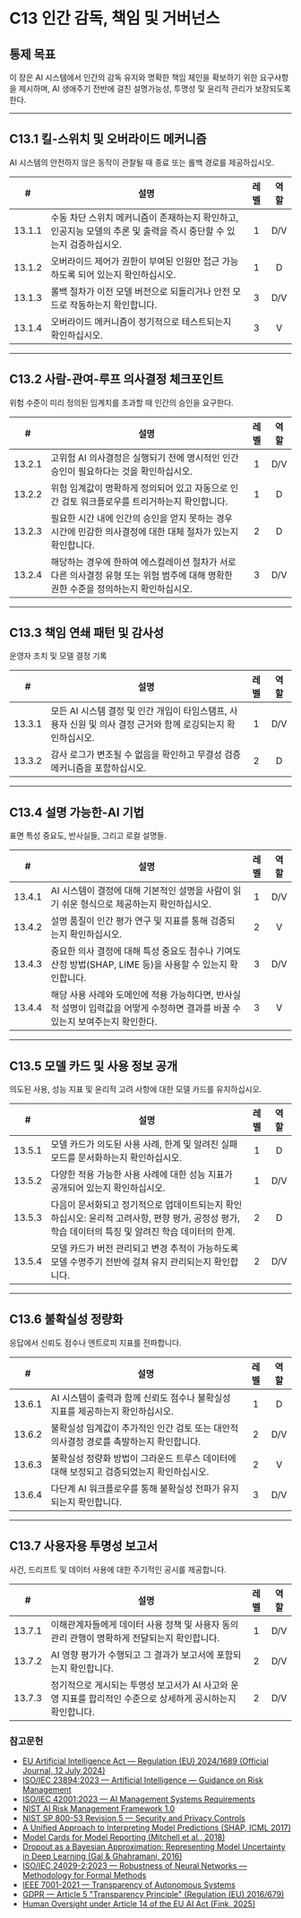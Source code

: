 # C13 인간 감독, 책임 및 거버넌스

## 통제 목표

이 장은 AI 시스템에서 인간의 감독 유지와 명확한 책임 체인을 확보하기 위한 요구사항을 제시하며, AI 생애주기 전반에 걸친 설명가능성, 투명성 및 윤리적 관리가 보장되도록 한다.

---

## C13.1 킬-스위치 및 오버라이드 메커니즘

AI 시스템의 안전하지 않은 동작이 관찰될 때 종료 또는 롤백 경로를 제공하십시오.

|   #    | 설명                                                                 | 레벨  | 역할  |
| :----: | ------------------------------------------------------------------ | :-: | :-: |
| 13.1.1 | 수동 차단 스위치 메커니즘이 존재하는지 확인하고, 인공지능 모델의 추론 및 출력을 즉시 중단할 수 있는지 검증하십시오. |  1  | D/V |
| 13.1.2 | 오버라이드 제어가 권한이 부여된 인원만 접근 가능하도록 되어 있는지 확인하십시오.                      |  1  |  D  |
| 13.1.3 | 롤백 절차가 이전 모델 버전으로 되돌리거나 안전 모드로 작동하는지 확인합니다.                        |  3  | D/V |
| 13.1.4 | 오버라이드 메커니즘이 정기적으로 테스트되는지 확인하십시오.                                   |  3  |  V  |

---

## C13.2 사람-관여-루프 의사결정 체크포인트

위험 수준이 미리 정의된 임계치를 초과할 때 인간의 승인을 요구한다.

|   #    | 설명                                                                          | 레벨  | 역할  |
| :----: | --------------------------------------------------------------------------- | :-: | :-: |
| 13.2.1 | 고위험 AI 의사결정은 실행되기 전에 명시적인 인간 승인이 필요하다는 것을 확인하십시오.                           |  1  | D/V |
| 13.2.2 | 위험 임계값이 명확하게 정의되어 있고 자동으로 인간 검토 워크플로우를 트리거하는지 확인합니다.                        |  1  |  D  |
| 13.2.3 | 필요한 시간 내에 인간의 승인을 얻지 못하는 경우 시간에 민감한 의사결정에 대한 대체 절차가 있는지 확인합니다.              |  2  |  D  |
| 13.2.4 | 해당하는 경우에 한하여 에스컬레이션 절차가 서로 다른 의사결정 유형 또는 위험 범주에 대해 명확한 권한 수준을 정의하는지 확인하십시오. |  3  | D/V |

---

## C13.3 책임 연쇄 패턴 및 감사성

운영자 조치 및 모델 결정 기록

|   #    | 설명                                                               | 레벨  | 역할  |
| :----: | ---------------------------------------------------------------- | :-: | :-: |
| 13.3.1 | 모든 AI 시스템 결정 및 인간 개입이 타임스탬프, 사용자 신원 및 의사 결정 근거와 함께 로깅되는지 확인하십시오. |  1  | D/V |
| 13.3.2 | 감사 로그가 변조될 수 없음을 확인하고 무결성 검증 메커니즘을 포함하십시오.                       |  2  |  D  |

---

## C13.4 설명 가능한-AI 기법

표면 특성 중요도, 반사실들, 그리고 로컬 설명들.

|   #    | 설명                                                                       | 레벨  | 역할  |
| :----: | ------------------------------------------------------------------------ | :-: | :-: |
| 13.4.1 | AI 시스템이 결정에 대해 기본적인 설명을 사람이 읽기 쉬운 형식으로 제공하는지 확인하십시오.                     |  1  | D/V |
| 13.4.2 | 설명 품질이 인간 평가 연구 및 지표를 통해 검증되는지 확인하십시오.                                   |  2  |  V  |
| 13.4.3 | 중요한 의사 결정에 대해 특성 중요도 점수나 기여도 산정 방법(SHAP, LIME 등)을 사용할 수 있는지 확인합니다.       |  3  | D/V |
| 13.4.4 | 해당 사용 사례와 도메인에 적용 가능하다면, 반사실적 설명이 입력값을 어떻게 수정하면 결과를 바꿀 수 있는지 보여주는지 확인한다. |  3  |  V  |

---

## C13.5 모델 카드 및 사용 정보 공개

의도된 사용, 성능 지표 및 윤리적 고려 사항에 대한 모델 카드를 유지하십시오.

|   #    | 설명                                                                                    | 레벨  | 역할  |
| :----: | ------------------------------------------------------------------------------------- | :-: | :-: |
| 13.5.1 | 모델 카드가 의도된 사용 사례, 한계 및 알려진 실패 모드를 문서화하는지 확인하십시오.                                      |  1  |  D  |
| 13.5.2 | 다양한 적용 가능한 사용 사례에 대한 성능 지표가 공개되어 있는지 확인하십시오.                                          |  1  | D/V |
| 13.5.3 | 다음이 문서화되고 정기적으로 업데이트되는지 확인하십시오: 윤리적 고려사항, 편향 평가, 공정성 평가, 학습 데이터의 특징 및 알려진 학습 데이터의 한계. |  2  |  D  |
| 13.5.4 | 모델 카드가 버전 관리되고 변경 추적이 가능하도록 모델 수명주기 전반에 걸쳐 유지 관리되는지 확인합니다.                            |  2  | D/V |

---

## C13.6 불확실성 정량화

응답에서 신뢰도 점수나 엔트로피 지표를 전파합니다.

|   #    | 설명                                                | 레벨  | 역할  |
| :----: | ------------------------------------------------- | :-: | :-: |
| 13.6.1 | AI 시스템이 출력과 함께 신뢰도 점수나 불확실성 지표를 제공하는지 확인하십시오.     |  1  |  D  |
| 13.6.2 | 불확실성 임계값이 추가적인 인간 검토 또는 대안적 의사결정 경로를 촉발하는지 확인합니다. |  2  | D/V |
| 13.6.3 | 불확실성 정량화 방법이 그라운드 트루스 데이터에 대해 보정되고 검증되었는지 확인하십시오. |  2  |  V  |
| 13.6.4 | 다단계 AI 워크플로우를 통해 불확실성 전파가 유지되는지 확인합니다.            |  3  | D/V |

---

## C13.7 사용자용 투명성 보고서

사건, 드리프트 및 데이터 사용에 대한 주기적인 공시를 제공합니다.

|   #    | 설명                                                            | 레벨  | 역할  |
| :----: | ------------------------------------------------------------- | :-: | :-: |
| 13.7.1 | 이해관계자들에게 데이터 사용 정책 및 사용자 동의 관리 관행이 명확하게 전달되는지 확인합니다.          |  1  | D/V |
| 13.7.2 | AI 영향 평가가 수행되고 그 결과가 보고서에 포함되는지 확인합니다.                        |  2  | D/V |
| 13.7.3 | 정기적으로 게시되는 투명성 보고서가 AI 사고와 운영 지표를 합리적인 수준으로 상세하게 공시하는지 확인합니다. |  2  | D/V |

### 참고문헌

* [EU Artificial Intelligence Act — Regulation (EU) 2024/1689 (Official Journal, 12 July 2024)](https://eur-lex.europa.eu/eli/reg/2024/1689/oj)
* [ISO/IEC 23894:2023 — Artificial Intelligence — Guidance on Risk Management](https://www.iso.org/standard/77304.html)
* [ISO/IEC 42001:2023 — AI Management Systems Requirements](https://www.iso.org/standard/81230.html)
* [NIST AI Risk Management Framework 1.0](https://nvlpubs.nist.gov/nistpubs/ai/nist.ai.100-1.pdf)
* [NIST SP 800-53 Revision 5 — Security and Privacy Controls](https://nvlpubs.nist.gov/nistpubs/SpecialPublications/NIST.SP.800-53r5.pdf)
* [A Unified Approach to Interpreting Model Predictions (SHAP, ICML 2017)](https://arxiv.org/abs/1705.07874)
* [Model Cards for Model Reporting (Mitchell et al., 2018)](https://arxiv.org/abs/1810.03993)
* [Dropout as a Bayesian Approximation: Representing Model Uncertainty in Deep Learning (Gal & Ghahramani, 2016)](https://arxiv.org/abs/1506.02142)
* [ISO/IEC 24029-2:2023 — Robustness of Neural Networks — Methodology for Formal Methods](https://www.iso.org/standard/79804.html)
* [IEEE 7001-2021 — Transparency of Autonomous Systems](https://standards.ieee.org/ieee/7001/6929/)
* [GDPR — Article 5 "Transparency Principle" (Regulation (EU) 2016/679)](https://eur-lex.europa.eu/legal-content/EN/TXT/PDF/?uri=CELEX%3A32016R0679)
* [Human Oversight under Article 14 of the EU AI Act (Fink, 2025)](https://papers.ssrn.com/sol3/papers.cfm?abstract_id=5147196)

